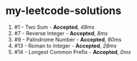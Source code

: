 # my-leetcode-solutions

1. #1 - Two Sum - **Accepted**, *48ms*
2. #7 - Reverse Integer - **Accepted**, *8ms*
3. #9 - Palindrome Number - **Accepted**, *80ms*
4. #13 - Roman to Integer - **Accepted**, *28ms*
5. #14 - Longest Common Prefix - **Accepted**, *0ms*
